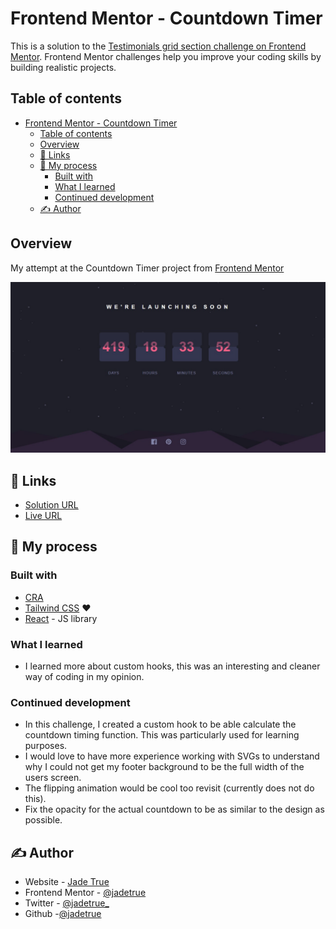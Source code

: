 # Frontend Mentor - Countdown Timer

This is a solution to the [Testimonials grid section challenge on Frontend Mentor](https://www.frontendmentor.io/challenges/launch-countdown-timer-N0XkGfyz-). Frontend Mentor challenges help you improve your coding skills by building realistic projects.

## Table of contents

- [Frontend Mentor - Countdown Timer](#frontend-mentor---countdown-timer)
  - [Table of contents](#table-of-contents)
  - [Overview](#overview)
  - [🔗 Links](#-links)
  - [🧰 My process](#-my-process)
    - [Built with](#built-with)
    - [What I learned](#what-i-learned)
    - [Continued development](#continued-development)
  - [✍️ Author](#️-author)

## Overview

My attempt at the Countdown Timer project from [Frontend Mentor](https://www.frontendmentor.io/)

![image](https://github.com/jadetrue/countdown-timer/blob/main/public/countdown-timer.jpg?raw=true)

## 🔗 Links

-   [Solution URL](https://www.frontendmentor.io/solutions/countdown-timer-react-CBnwjsq56Z)
-   [Live URL](https://dapper-longma-e291e8.netlify.app/)

## 🧰 My process

### Built with

-   [CRA](https://reactjs.org/docs/create-a-new-react-app.html)
-   [Tailwind CSS](https://tailwindcss.com/) ❤️
-   [React](https://reactjs.org/) - JS library

### What I learned

-   I learned more about custom hooks, this was an interesting and cleaner way of coding in my opinion.

### Continued development

-   In this challenge, I created a custom hook to be able calculate the countdown timing function. This was particularly used for learning purposes.
-   I would love to have more experience working with SVGs to understand why I could not get my footer background to be the full width of the users screen.
-   The flipping animation would be cool too revisit (currently does not do this).
-   Fix the opacity for the actual countdown to be as similar to the design as possible.

## ✍️ Author

-   Website - [Jade True](https://www.jadetrue.co.uk)
-   Frontend Mentor - [@jadetrue](https://www.frontendmentor.io/profile/jadetrue)
-   Twitter - [@jadetrue\_](https://twitter.com/jadetrue_)
-   Github -[@jadetrue](https://github.com/jadetrue)
